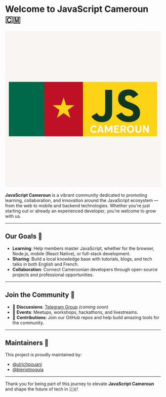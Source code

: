 # Welcome to JavaScript Cameroun 🇨🇲

![JS Cameroun Logo](./banner_js_CM.png)

**JavaScript Cameroun** is a vibrant community dedicated to promoting learning, collaboration, and innovation around the JavaScript ecosystem — from the web to mobile and backend technologies. Whether you're just starting out or already an experienced developer, you're welcome to grow with us.

---

## Our Goals 🎯

- **Learning**: Help members master JavaScript, whether for the browser, Node.js, mobile (React Native), or full-stack development.
- **Sharing**: Build a local knowledge base with tutorials, blogs, and tech talks in both English and French.
- **Collaboration**: Connect Cameroonian developers through open-source projects and professional opportunities.

---

## Join the Community 🚀

- 💬 **Discussions**: [Telegram Group](#) *(coming soon)*
- 📅 **Events**: Meetups, workshops, hackathons, and livestreams.
- 👥 **Contributions**: Join our GitHub repos and help build amazing tools for the community.

---

## Maintainers 🤝

This project is proudly maintained by:

- [@ulrichpouani](https://github.com/ulrichpouani)  
- [@bleriotnoguia](https://github.com/bleriotnoguia)

---

Thank you for being part of this journey to elevate **JavaScript Cameroun** and shape the future of tech in 🇨🇲!
